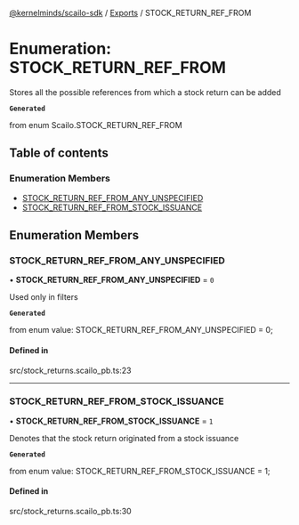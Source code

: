 [@kernelminds/scailo-sdk](../README.md) / [Exports](../modules.md) / STOCK\_RETURN\_REF\_FROM

# Enumeration: STOCK\_RETURN\_REF\_FROM

Stores all the possible references from which a stock return can be added

**`Generated`**

from enum Scailo.STOCK_RETURN_REF_FROM

## Table of contents

### Enumeration Members

- [STOCK\_RETURN\_REF\_FROM\_ANY\_UNSPECIFIED](STOCK_RETURN_REF_FROM.md#stock_return_ref_from_any_unspecified)
- [STOCK\_RETURN\_REF\_FROM\_STOCK\_ISSUANCE](STOCK_RETURN_REF_FROM.md#stock_return_ref_from_stock_issuance)

## Enumeration Members

### STOCK\_RETURN\_REF\_FROM\_ANY\_UNSPECIFIED

• **STOCK\_RETURN\_REF\_FROM\_ANY\_UNSPECIFIED** = ``0``

Used only in filters

**`Generated`**

from enum value: STOCK_RETURN_REF_FROM_ANY_UNSPECIFIED = 0;

#### Defined in

src/stock_returns.scailo_pb.ts:23

___

### STOCK\_RETURN\_REF\_FROM\_STOCK\_ISSUANCE

• **STOCK\_RETURN\_REF\_FROM\_STOCK\_ISSUANCE** = ``1``

Denotes that the stock return originated from a stock issuance

**`Generated`**

from enum value: STOCK_RETURN_REF_FROM_STOCK_ISSUANCE = 1;

#### Defined in

src/stock_returns.scailo_pb.ts:30

